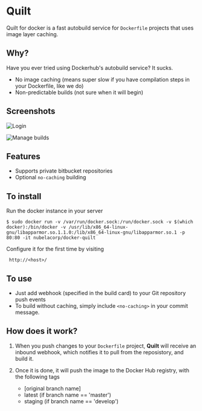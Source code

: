 Quilt
=====

Quilt for docker is a fast autobuild service for `Dockerfile` projects that uses image layer caching.

Why?
----

Have you ever tried using Dockerhub's autobuild service? It sucks.

  * No image caching (means super slow if you have compilation steps in your Dockerfile, like we do)
  * Non-predictable builds (not sure when it will begin)

Screenshots
-----------

![Login](http://i.imgur.com/IQY4vs5.png)

![Manage builds](http://i.imgur.com/nmbbdPt.png)

Features
--------

  * Supports private bitbucket repositories
  * Optional `no-caching` building

To install
----------

Run the docker instance in your server

    $ sudo docker run -v /var/run/docker.sock:/run/docker.sock -v $(which docker):/bin/docker -v /usr/lib/x86_64-linux-gnu/libapparmor.so.1.1.0:/lib/x86_64-linux-gnu/libapparmor.so.1 -p 80:80 -it nubelacorp/docker-quilt
    
Configure it for the first time by visiting

     http://<host>/
     
To use
------

* Just add webhook (specified in the build card) to your Git repository push events
* To build without caching, simply include `<no-caching>` in your commit message.

How does it work?
-----------------

1. When you push changes to your `Dockerfile` project, **Quilt** will receive an inbound webhook, which notifies it to pull from the reposistory, and build it.

2. Once it is done, it will push the image to the Docker Hub registry, with the following tags
     * [original branch name]
     * latest (if branch name == 'master')
     * staging (if branch name == 'develop')